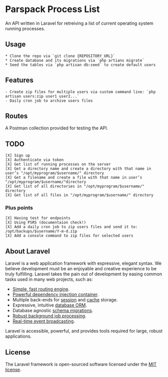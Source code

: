 # Parspack Process List

An API written in Laravel for retreiving a list of current operating system running processes.

## Usage
    * Clone the repo via `git clone {REPOSITORY_URL}`
    * Create database and its migrations via `php artians migrate`
    * Seed the tables via `php artisan db:seed` to create default users

## Features
    - Create zip files for multiple users via custom command line: `php artisan users:zip user1 user2...`
    - Daily cron job to archive users files

## Routes
A Postman collection provided for testing the API.

## TODO

    [X] Sign up
    [X] Authenticate via token
    [X] Get list of running processes on the server
    [X] Get a directory name and create a directory with that name in user’s "/opt/myprogram/$username/" directory
    [X] Get a filename and create a file with that name in user’s "/opt/myprogram/$username/"directory
    [X] Get list of all directories in "/opt/myprogram/$username/" directory
    [X] Get list of all files in "/opt/myprogram/$username/" directory

### Plus points

    [X] Having test for endpoints
    [X] Using PSR5 (documentaion check!)
    [X] Add a daily cron job to zip users files and send it to: /opt/backups/$username/Y-m-d.zip
    [X] Add a console command to zip files for selected users

## About Laravel

Laravel is a web application framework with expressive, elegant syntax. We believe development must be an enjoyable and creative experience to be truly fulfilling. Laravel takes the pain out of development by easing common tasks used in many web projects, such as:

- [Simple, fast routing engine](https://laravel.com/docs/routing).
- [Powerful dependency injection container](https://laravel.com/docs/container).
- Multiple back-ends for [session](https://laravel.com/docs/session) and [cache](https://laravel.com/docs/cache) storage.
- Expressive, intuitive [database ORM](https://laravel.com/docs/eloquent).
- Database agnostic [schema migrations](https://laravel.com/docs/migrations).
- [Robust background job processing](https://laravel.com/docs/queues).
- [Real-time event broadcasting](https://laravel.com/docs/broadcasting).

Laravel is accessible, powerful, and provides tools required for large, robust applications.

## License

The Laravel framework is open-sourced software licensed under the [MIT license](https://opensource.org/licenses/MIT).
